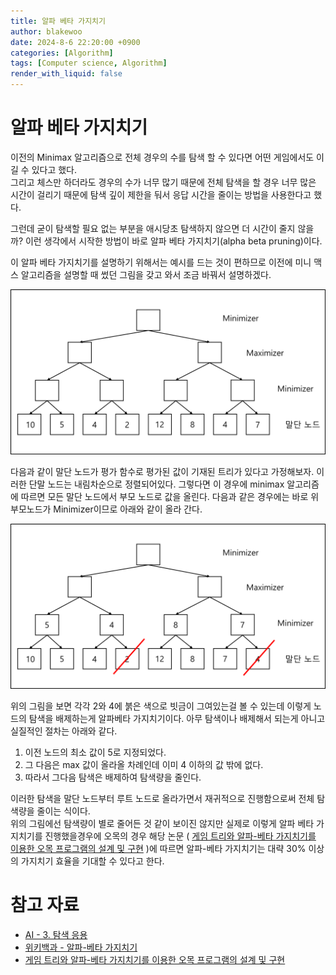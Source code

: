 ```yaml
---
title: 알파 베타 가지치기
author: blakewoo
date: 2024-8-6 22:20:00 +0900
categories: [Algorithm]
tags: [Computer science, Algorithm]
render_with_liquid: false
---
```


# 알파 베타 가지치기

이전의 Minimax 알고리즘으로 전체 경우의 수를 탐색 할 수 있다면 어떤 게임에서도
이길 수 있다고 했다.   
그리고 체스만 하더라도 경우의 수가 너무 많기 때문에 전체 탐색을 할 경우 너무 많은 시간이 걸리기 때문에
탐색 깊이 제한을 둬서 응답 시간을 줄이는 방법을 사용한다고 했다.

그런데 굳이 탐색할 필요 없는 부분을 애시당초 탐색하지 않으면 더 시간이 줄지 않을까?
이런 생각에서 시작한 방법이 바로 알파 베타 가지치기(alpha beta pruning)이다.

이 알파 베타 가지치기를 설명하기 위해서는 예시를 드는 것이 편하므로 이전에
미니 맥스 알고리즘을 설명할 때 썼던 그림을 갖고 와서 조금 바꿔서 설명하겠다.

![img_1.png](/assets/blog/algorithm/arph_beta_pruning/img_1.png)

다음과 같이 말단 노드가 평가 함수로 평가된 값이 기재된 트리가 있다고 가정해보자.
이러한 단말 노드는 내림차순으로 정렬되어있다.
그렇다면 이 경우에 minimax 알고리즘에 따르면 모든 말단 노드에서 부모 노드로
값을 올린다. 다음과 같은 경우에는 바로 위 부모노드가 Minimizer이므로 아래와 같이 올라 간다.

![img_2.png](/assets/blog/algorithm/arph_beta_pruning/img_2.png)

위의 그림을 보면 각각 2와 4에 붉은 색으로 빗금이 그여있는걸 볼 수 있는데
이렇게 노드의 탐색을 배제하는게 알파베타 가지치기이다.
아무 탐색이나 배제해서 되는게 아니고 실질적인 절차는 아래와 같다.

1. 이전 노드의 최소 값이 5로 지정되었다.
2. 그 다음은 max 값이 올라올 차례인데 이미 4 이하의 값 밖에 없다.
3. 따라서 그다음 탐색은 배제하여 탐색량을 줄인다.

이러한 탐색을 말단 노드부터 루트 노드로 올라가면서 재귀적으로 진행함으로써 전체 탐색량을 줄이는 식이다.    
위의 그림에선 탐색량이 별로 줄어든 것 같이 보이진 않지만 실제로 이렇게 알파 베타 가지치기를 진행했을경우에
오목의 경우 해당 논문 ( [게임 트리와 알파-베타 가지치기를 이용한 오목 프로그램의 설계 및 구현](https://koreascience.or.kr/article/CFKO201831342440855.pdf) )에 따르면
알파-베타 가지치기는 대략 30% 이상의 가지치기 효율을 기대할 수 있다고 한다.

# 참고 자료
- [AI - 3. 탐색 응용](https://jsdysw.tistory.com/164)
- [위키백과 - 알파-베타 가지치기](https://ko.wikipedia.org/wiki/%EC%95%8C%ED%8C%8C-%EB%B2%A0%ED%83%80_%EA%B0%80%EC%A7%80%EC%B9%98%EA%B8%B0)
- [게임 트리와 알파-베타 가지치기를 이용한 오목 프로그램의 설계 및 구현](https://koreascience.or.kr/article/CFKO201831342440855.pdf)
